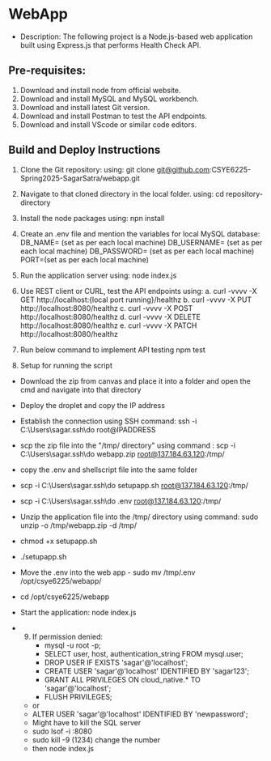 # WebApp
 - Description: The following project is a Node.js-based web application built using Express.js that performs Health Check API.

## Pre-requisites:
1. Download and install node from official website.
2. Download and install MySQL and MySQL workbench.
3. Download and install latest Git version.
4. Download and install Postman to test the API endpoints.
5. Download and install VScode or similar code editors.


## Build and Deploy Instructions
1. Clone the Git repository: 
   using: git clone git@github.com:CSYE6225-Spring2025-SagarSatra/webapp.git

2. Navigate to that cloned directory in the local folder.
   using: cd repository-directory

3. Install the node packages
   using: npn install

4. Create an .env file and mention the variables for local MySQL database:
   DB_NAME= (set as per each local machine)
    DB_USERNAME= (set as per each local machine)
    DB_PASSWORD= (set as per each local machine)
    PORT=(set as per each local machine)

5. Run the application server
   using: node index.js

6. Use REST client or CURL, test the API endpoints
   using: 
        a. curl -vvvv -X GET http://localhost:{local port running}/healthz
        b. curl -vvvv -X PUT http://localhost:8080/healthz
        c. curl -vvvv -X POST http://localhost:8080/healthz
        d. curl -vvvv -X DELETE http://localhost:8080/healthz
        e. curl -vvvv -X PATCH http://localhost:8080/healthz



7. Run below command to implement API testing
   npm test

8.  Setup for running the script
   - Download the zip from canvas and place it into a folder and open the cmd and navigate into that directory
   - Deploy the droplet and copy the IP address
   - Establish the connection using SSH command: ssh -i C:\Users\sagar\.ssh\do root@IPADDRESS
   - scp the zip file into the  "/tmp/ directory" using command : scp -i C:\Users\sagar\.ssh\do webapp.zip root@137.184.63.120:/tmp/
   - copy the .env and shellscript file into the same folder
   - scp -i C:\Users\sagar\.ssh\do setupapp.sh root@137.184.63.120:/tmp/
   - scp -i C:\Users\sagar\.ssh\do .env root@137.184.63.120:/tmp/
   - Unzip the application file into the /tmp/ directory using command: sudo unzip -o /tmp/webapp.zip -d /tmp/
   - chmod +x setupapp.sh
   - ./setupapp.sh
   - Move the .env into the web app - sudo mv /tmp/.env /opt/csye6225/webapp/
   - cd /opt/csye6225/webapp
   - Start the application: node index.js
  
- 9.  If permission denied:
      - mysql -u root -p;
      - SELECT user, host, authentication_string FROM mysql.user;
      - DROP USER IF EXISTS 'sagar'@'localhost';
      - CREATE USER 'sagar'@'localhost' IDENTIFIED BY 'sagar123';
      - GRANT ALL PRIVILEGES ON cloud_native.* TO 'sagar'@'localhost';
      - FLUSH PRIVILEGES;
    - or 
    - ALTER USER 'sagar'@'localhost' IDENTIFIED BY 'newpassword';
  - Might have to kill the SQL server
  - sudo lsof -i :8080
  - sudo kill -9 (1234) change the number
  - then node index.js
